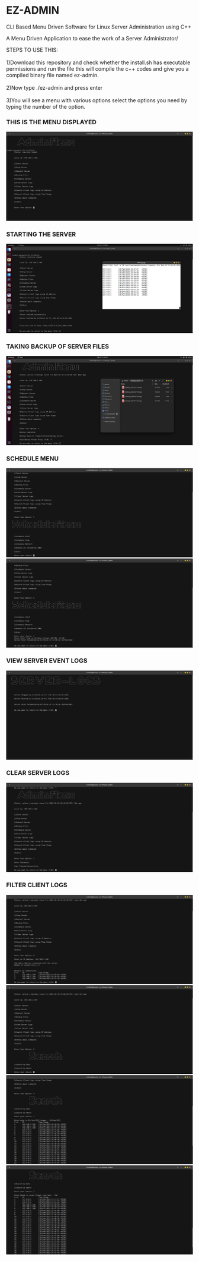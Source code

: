 
# EZ-ADMIN

CLI Based Menu Driven Software for Linux Server Administration using C++

A Menu Driven Application to ease the work of a Server Administrator/

STEPS TO USE THIS:<br><br>
        1)Download this repository and check whether the install.sh has executable permissions and run the file this will compile the c++ codes and give you a compiled binary file named ez-admin.<br><br>
        2)Now type ./ez-admin and press enter <br><br>
        3)You will see a menu with various options select the options you need by typing the number of the option.</p>

<h3>THIS IS THE MENU DISPLAYED</h3>
<img src =/img/1.png>
<br>

<h3>STARTING THE SERVER</h3>
<img src =/img/2.png>
<br>

<h3>TAKING BACKUP OF SERVER FILES</h3>
<img src =/img/3.png>
<br>

<h3>SCHEDULE MENU</h3>
<img src =/img/4.png>
<br>
<img src =/img/5.png>
<br>

<h3>VIEW SERVER EVENT LOGS</h3>
<img src =/img/6.png>
<br>

<h3>CLEAR SERVER LOGS</h3>
<img src =/img/7.png>
<br>

<h3>FILTER CLIENT LOGS</h3>
<img src =/img/8.png>
<br>
<img src =/img/9.png>
<br>
<img src =/img/10.png>
<br>
<img src =/img/11.png>
